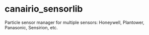 # canairio_sensorlib
Particle sensor manager for multiple sensors: Honeywell, Plantower, Panasonic, Sensirion, etc.
